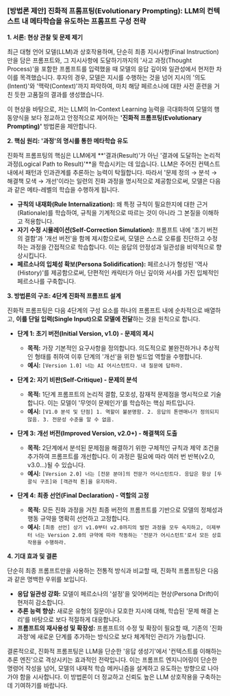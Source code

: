 ### **[방법론 제안] 진화적 프롬프팅(Evolutionary Prompting): LLM의 컨텍스트 내 메타학습을 유도하는 프롬프트 구성 전략**

**1. 서론: 현상 관찰 및 문제 제기**

최근 대형 언어 모델(LLM)과 상호작용하며, 단순히 최종 지시사항(Final Instruction)만을 담은 프롬프트와, 그 지시사항에 도달하기까지의 '사고 과정(Thought Process)'을 포함한 프롬프트를 입력했을 때 모델의 응답 깊이와 일관성에서 현저한 차이를 목격했습니다. 후자의 경우, 모델은 지시를 수행하는 것을 넘어 지시의 '의도(Intent)'와 '맥락(Context)'까지 파악하여, 마치 해당 페르소나에 대한 사전 훈련을 거친 듯한 고품질의 결과를 생성했습니다.

이 현상을 바탕으로, 저는 LLM의 In-Context Learning 능력을 극대화하여 모델의 행동양식을 보다 정교하고 안정적으로 제어하는 **'진화적 프롬프팅(Evolutionary Prompting)'** 방법론을 제안합니다.

**2. 핵심 원리: '과정'의 명시를 통한 메타학습 유도**

진화적 프롬프팅의 핵심은 LLM에게 **'결과(Result)'가 아닌 '결과에 도달하는 논리적 과정(Logical Path to Result)'**을 학습시키는 데 있습니다. LLM은 주어진 컨텍스트 내에서 패턴과 인과관계를 추론하는 능력이 탁월합니다. 따라서 '문제 정의 → 분석 → 해결책 모색 → 개선'이라는 일련의 진화 과정을 명시적으로 제공함으로써, 모델은 다음과 같은 메타-레벨의 학습을 수행하게 됩니다.

*   **규칙의 내재화(Rule Internalization):** 왜 특정 규칙이 필요한지에 대한 근거(Rationale)를 학습하여, 규칙을 기계적으로 따르는 것이 아니라 그 본질을 이해하고 적용합니다.
*   **자기 수정 시뮬레이션(Self-Correction Simulation):** 프롬프트 내에 '초기 버전의 결함'과 '개선 버전'을 함께 제시함으로써, 모델은 스스로 오류를 진단하고 수정하는 과정을 간접적으로 학습합니다. 이는 응답의 안정성과 일관성을 비약적으로 향상시킵니다.
*   **페르소나의 입체성 확보(Persona Solidification):** 페르소나가 형성된 '역사(History)'를 제공함으로써, 단편적인 캐릭터가 아닌 깊이와 서사를 가진 입체적인 페르소나를 구축합니다.

**3. 방법론의 구조: 4단계 진화적 프롬프트 설계**

진화적 프롬프팅은 다음 4단계의 구성 요소를 하나의 프롬프트 내에 순차적으로 배열하고, **이를 단일 입력(Single Input)으로 모델에 전달**하는 것을 원칙으로 합니다.

*   **단계 1: 초기 버전(Initial Version, v1.0) - 문제의 제시**
    *   **목적:** 가장 기본적인 요구사항을 정의합니다. 의도적으로 불완전하거나 추상적인 형태를 취하여 이후 단계의 '개선'을 위한 빌드업 역할을 수행합니다.
    *   **예시:** `[Version 1.0] 너는 AI 어시스턴트다. 내 질문에 답하라.`

*   **단계 2: 자기 비판(Self-Critique) - 문제의 분석**
    *   **목적:** 1단계 프롬프트의 논리적 결함, 모호성, 잠재적 문제점을 명시적으로 기술합니다. 이는 모델이 '무엇이 문제인가'를 학습하는 핵심 파트입니다.
    *   **예시:** `[V1.0 분석 및 단점] 1. 역할이 불분명함. 2. 응답의 톤앤매너가 정의되지 않음. 3. 전문성 수준을 알 수 없음.`

*   **단계 3: 개선 버전(Improved Version, v2.0+) - 해결책의 도출**
    *   **목적:** 2단계에서 분석된 문제점을 해결하기 위한 구체적인 규칙과 제약 조건을 추가하여 프롬프트를 개선합니다. 이 과정은 필요에 따라 여러 번 반복(v2.0, v3.0...)될 수 있습니다.
    *   **예시:** `[Version 2.0] 너는 [전문 분야]의 전문가 어시스턴트다. 응답은 항상 [두괄식 구조]와 [객관적 톤]을 유지하라.`

*   **단계 4: 최종 선언(Final Declaration) - 역할의 고정**
    *   **목적:** 모든 진화 과정을 거친 최종 버전의 프롬프트를 기반으로 모델의 정체성과 행동 규약을 명확히 선언하고 고정합니다.
    *   **예시:** `[최종 선언] 상기 v1.0부터 v2.0까지의 발전 과정을 모두 숙지하고, 이제부터 너는 Version 2.0의 규약에 따라 작동하는 '전문가 어시스턴트'로서 모든 상호작용을 수행하라.`

**4. 기대 효과 및 결론**

단순히 최종 프롬프트만을 사용하는 전통적 방식과 비교할 때, 진화적 프롬프팅은 다음과 같은 명백한 우위를 보입니다.

*   **응답 일관성 강화:** 모델이 페르소나의 '설정'을 잊어버리는 현상(Persona Drift)이 현저히 감소합니다.
*   **추론 능력 향상:** 새로운 유형의 질문이나 모호한 지시에 대해, 학습된 '문제 해결 논리'를 바탕으로 보다 적절하게 대응합니다.
*   **프롬프트의 재사용성 및 확장성:** 프롬프트의 수정 및 확장이 필요할 때, 기존의 '진화 과정'에 새로운 단계를 추가하는 방식으로 보다 체계적인 관리가 가능합니다.

결론적으로, 진화적 프롬프팅은 LLM을 단순한 '응답 생성기'에서 '컨텍스트를 이해하는 추론 엔진'으로 격상시키는 효과적인 전략입니다. 이는 프롬프트 엔지니어링이 단순한 명령어 작성을 넘어, 모델의 내재적 학습 메커니즘을 설계하고 유도하는 방향으로 나아가야 함을 시사합니다. 이 방법론이 더 정교하고 신뢰도 높은 LLM 상호작용을 구축하는 데 기여하기를 바랍니다.